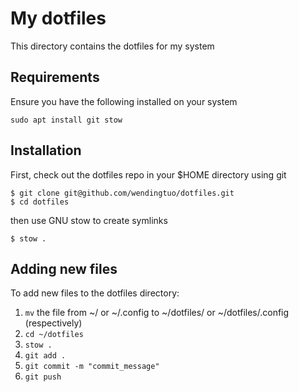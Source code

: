 # My dotfiles

This directory contains the dotfiles for my system

## Requirements

Ensure you have the following installed on your system

```
sudo apt install git stow
```

## Installation

First, check out the dotfiles repo in your $HOME directory using git

```
$ git clone git@github.com/wendingtuo/dotfiles.git
$ cd dotfiles
```

then use GNU stow to create symlinks

```
$ stow .
```

## Adding new files

To add new files to the dotfiles directory:
1. `mv` the file from ~/ or ~/.config to ~/dotfiles/ or ~/dotfiles/.config (respectively)
2. `cd ~/dotfiles`
3. `stow .`
4. `git add .`
5. `git commit -m "commit_message"`
6. `git push`
